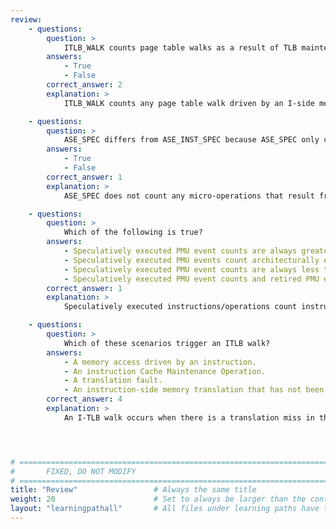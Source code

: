 ```yaml
---
review:
    - questions:
        question: >
            ITLB_WALK counts page table walks as a result of TLB maintenance operations.
        answers:
            - True
            - False
        correct_answer: 2                  
        explanation: > 
            ITLB_WALK counts any page table walk driven by an I-side memory access, excluding those caused by TLB maintenance operations.

    - questions:
        question: >
            ASE_SPEC differs from ASE_INST_SPEC because ASE_SPEC only counts speculatively executed Advanced SIMD operations, excluding load, store, and move micro-operations.
        answers:
            - True
            - False
        correct_answer: 1
        explanation: >
            ASE_SPEC does not count any micro-operations that result from the instruction. ASE_INST_SPEC, however, does count micro-operations.

    - questions:
        question: >
            Which of the following is true?
        answers:
            - Speculatively executed PMU event counts are always greater than or equal to retired PMU event counts.
            - Speculatively executed PMU events count architecturally executed operations or instructions.
            - Speculatively executed PMU event counts are always less than retired PMU event counts.
            - Speculatively executed PMU event counts and retired PMU event counts can be higher, lower or equal to each other.
        correct_answer: 1
        explanation: > 
            Speculatively executed instructions/operations count instructions that were architecturally executed as well as instructions that were not architecturally executed. Architecturally executed instructions/operations are also refered to as "retired" or "committed." 

    - questions:
        question: >
            Which of these scenarios trigger an ITLB walk? 
        answers:
            - A memory access driven by an instruction.
            - An instruction Cache Maintenance Operation.
            - A translation fault.
            - An instruction-side memory translation that has not been accessed before.
        correct_answer: 4
        explanation: >
            An I-TLB walk occurs when there is a translation miss in the L1 I-TLB and the L2 TLB driven by an I-side memory access. 




# ================================================================================
#       FIXED, DO NOT MODIFY
# ================================================================================
title: "Review"                 # Always the same title
weight: 20                      # Set to always be larger than the content in this path
layout: "learningpathall"       # All files under learning paths have this same wrapper
---
```

